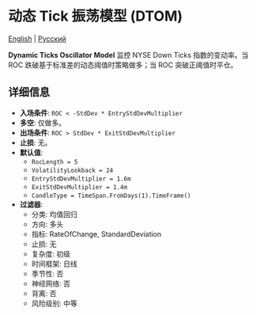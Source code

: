 # 动态 Tick 振荡模型 (DTOM)
[English](README.md) | [Русский](README_ru.md)

**Dynamic Ticks Oscillator Model** 监控 NYSE Down Ticks 指数的变动率。当 ROC 跌破基于标准差的动态阈值时策略做多；当 ROC 突破正阈值时平仓。

## 详细信息
- **入场条件**: `ROC < -StdDev * EntryStdDevMultiplier`
- **多空**: 仅做多。
- **出场条件**: `ROC > StdDev * ExitStdDevMultiplier`
- **止损**: 无。
- **默认值**:
  - `RocLength = 5`
  - `VolatilityLookback = 24`
  - `EntryStdDevMultiplier = 1.6m`
  - `ExitStdDevMultiplier = 1.4m`
  - `CandleType = TimeSpan.FromDays(1).TimeFrame()`
- **过滤器**:
  - 分类: 均值回归
  - 方向: 多头
  - 指标: RateOfChange, StandardDeviation
  - 止损: 无
  - 复杂度: 初级
  - 时间框架: 日线
  - 季节性: 否
  - 神经网络: 否
  - 背离: 否
  - 风险级别: 中等

